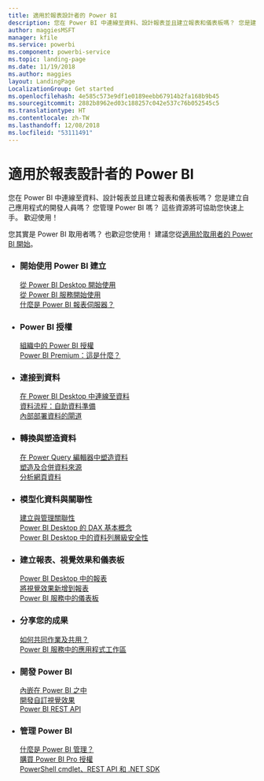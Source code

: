 ```yaml
---
title: 適用於報表設計者的 Power BI
description: 您在 Power BI 中連線至資料、設計報表並且建立報表和儀表板嗎？ 您是建立自己應用程式的開發人員，還是 Power BI 系統管理員？
author: maggiesMSFT
manager: kfile
ms.service: powerbi
ms.component: powerbi-service
ms.topic: landing-page
ms.date: 11/19/2018
ms.author: maggies
layout: LandingPage
LocalizationGroup: Get started
ms.openlocfilehash: 4e585c573e9df1e0189eebb67914b2fa168b9b45
ms.sourcegitcommit: 2882b8962ed03c188257c042e537c76b052545c5
ms.translationtype: HT
ms.contentlocale: zh-TW
ms.lasthandoff: 12/08/2018
ms.locfileid: "53111491"
---
```

# <a name="power-bi-for-report-designers"></a>適用於報表設計者的 Power BI

您在 Power BI 中連線至資料、設計報表並且建立報表和儀表板嗎？ 您是建立自己應用程式的開發人員嗎？ 您管理 Power BI 嗎？ 這些資源將可協助您快速上手。 歡迎使用！

您其實是 Power BI 取用者嗎？ 也歡迎您使用！ 建議您從[適用於取用者的 Power BI 開始](consumer/power-bi-consumer-landing.md)。

<ul class="panelContent cardsF"> 
              <li> 
                             <div class="cardSize"> 
                                           <div class="cardPadding"> 
                                                          <div class="card"> 
                                                                        <div class="cardText"> 
                                                                                      <h3>開始使用 Power BI 建立</h3> 
                                                                                      <p></p>
                                                                                            <a href="desktop-what-is-desktop.md">從 Power BI Desktop 開始使用</a><br/> 
                                                                                            <a href="power-bi-overview.md">從 Power BI 服務開始使用</a><br/> 
                                                                                            <a href="report-server/get-started.md">什麼是 Power BI 報表伺服器？</a>
                                                                        </div> 
                                                          </div> 
                                           </div> 
                             </div> 
              </li>
              <li> 
                             <div class="cardSize"> 
                                           <div class="cardPadding"> 
                                                          <div class="card"> 
                                                                        <div class="cardText"> 
                                                                                      <h3>Power BI 授權</h3> 
                                                                                      <p></p>
                                                                                            <a href="service-admin-licensing-organization.md">組織中的 Power BI 授權</a><br/> 
                                                                                            <a href="service-premium.md">Power BI Premium：這是什麼？</a> 
                                                                        </div> 
                                                          </div> 
                                           </div> 
                             </div> 
              </li>
              <li> 
                             <div class="cardSize"> 
                                           <div class="cardPadding"> 
                                                          <div class="card"> 
                                                                        <div class="cardText"> 
                                                                                      <h3>連接到資料</h3> 
                                                                                      <p></p>
                                                                                            <a href="desktop-quickstart-connect-to-data.md">在 Power BI Desktop 中連線至資料</a><br/> 
                                                                                            <a href="service-dataflows-overview.md">資料流程：自助資料準備</a><br/> 
                                                                                            <a href="service-gateway-install.md">內部部署資料的閘道</a>
                                                                        </div> 
                                                          </div> 
                                           </div> 
                             </div> 
              </li>
              <li> 
                             <div class="cardSize"> 
                                           <div class="cardPadding"> 
                                                          <div class="card"> 
                                                                        <div class="cardText"> 
                                                                                      <h3>轉換與塑造資料</h3> 
                                                                                      <p></p>
                                                                                            <a href="desktop-common-query-tasks.md">在 Power Query 編輯器中塑造資料</a><br/> 
                                                                                            <a href="desktop-shape-and-combine-data.md">塑造及合併資料來源</a><br/> 
                                                                                            <a href="desktop-tutorial-importing-and-analyzing-data-from-a-web-page.md">分析網頁資料</a>
                                                                        </div> 
                                                          </div> 
                                           </div> 
                             </div> 
              </li>
              <li> 
                             <div class="cardSize"> 
                                           <div class="cardPadding"> 
                                                          <div class="card"> 
                                                                       <div class="cardText"> 
                                                                                      <h3>模型化資料與關聯性</h3> 
                                                                                      <p></p>
                                                                                            <a href="desktop-create-and-manage-relationships.md">建立與管理關聯性</a><br/>
                                                                                            <a href="desktop-quickstart-learn-dax-basics.md">Power BI Desktop 的 DAX 基本概念</a><br/> 
                                                                                            <a href="service-admin-rls.md">Power BI Desktop 中的資料列層級安全性</a> 
                                                                        </div> 
                                                          </div> 
                                           </div> 
                             </div> 
              </li>
              <li> 
                             <div class="cardSize"> 
                                           <div class="cardPadding"> 
                                                          <div class="card"> 
                                                                        <div class="cardText"> 
                                                                                      <h3>建立報表、視覺效果和儀表板</h3> 
                                                                                      <p></p>
                                                                                            <a href="desktop-report-view.md">Power BI Desktop 中的報表</a><br/> 
                                                                                            <a href="power-bi-report-add-visualizations-i.md">將視覺效果新增到報表</a><br/> 
                                                                                            <a href="service-dashboard-create.md">Power BI 服務中的儀表板</a>
                                                                        </div> 
                                                          </div> 
                                           </div> 
                             </div> 
              </li>
              <li> 
                             <div class="cardSize"> 
                                           <div class="cardPadding"> 
                                                          <div class="card"> 
                                                                        <div class="cardText"> 
                                                                                      <h3>分享您的成果</h3> 
                                                                                      <p></p>
                                                                                            <a href="service-how-to-collaborate-distribute-dashboards-reports.md">如何共同作業及共用？</a><br/>
                                                                                            <a href="service-create-workspaces.md">Power BI 服務中的應用程式工作區</a> 
                                                                        </div> 
                                                          </div> 
                                           </div> 
                             </div> 
              </li>
              <li> 
                             <div class="cardSize"> 
                                           <div class="cardPadding"> 
                                                          <div class="card"> 
                                                                        <div class="cardText"> 
                                                                                      <h3>開發 Power BI</h3> 
                                                                                      <p></p>
                                                                                            <a href="developer/embedding.md">內嵌在 Power BI 之中</a><br/> 
                                                                                            <a href="developer/custom-visual-develop-tutorial.md">開發自訂視覺效果</a><br/> 
                                                                                            <a href="https://docs.microsoft.com/rest/api/power-bi">Power BI REST API</a>
                                                                        </div> 
                                                          </div> 
                                           </div> 
                             </div> 
              </li>
              <li> 
                             <div class="cardSize"> 
                                           <div class="cardPadding"> 
                                                          <div class="card"> 
                                                                        <div class="cardText"> 
                                                                                      <h3>管理 Power BI</h3> 
                                                                                      <p></p>
                                                                                            <a href="service-admin-administering-power-bi-in-your-organization.md">什麼是 Power BI 管理？</a><br/> 
                                                                                            <a href="service-admin-purchasing-power-bi-pro.md">購買 Power BI Pro 授權</a><br/>
                                                                                            <a href="service-admin-reference.md">PowerShell cmdlet、REST API 和 .NET SDK</a>
                                                                        </div> 
                                                          </div> 
                                           </div> 
                             </div> 
              </li>
</ul>



